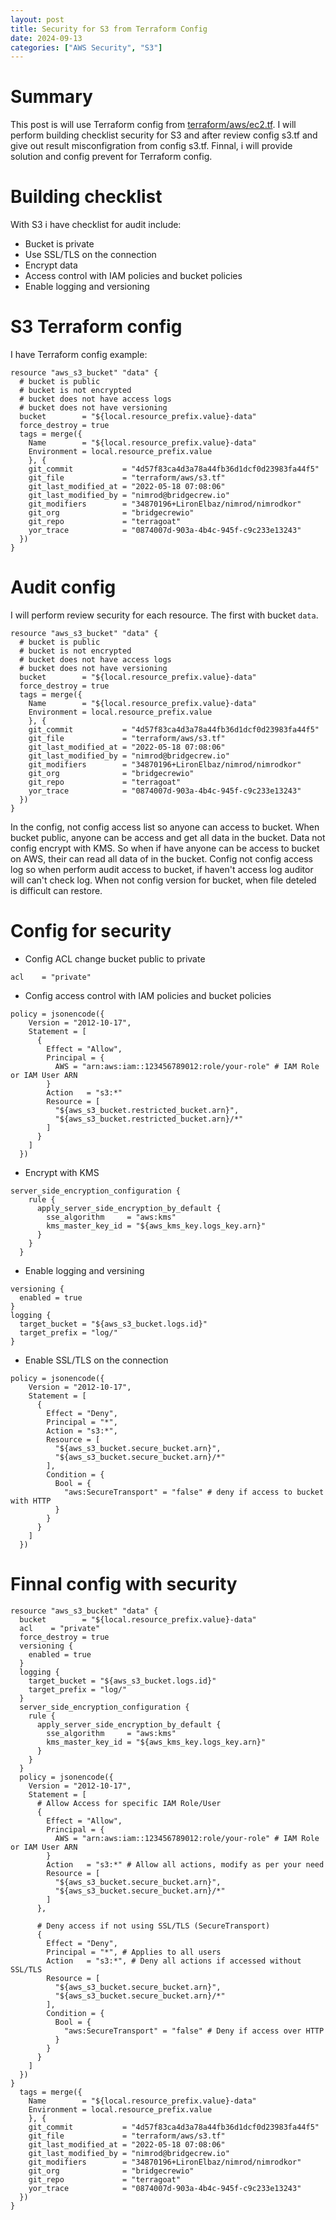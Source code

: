 ```yaml
---
layout: post
title: Security for S3 from Terraform Config
date: 2024-09-13
categories: ["AWS Security", "S3"]
---
```


# Summary

This post is will use Terraform config from [terraform/aws/ec2.tf](https://github.com/bridgecrewio/terragoat/blob/master/terraform/aws/s3.tf). I will perform building checklist security for S3 and after review config s3.tf and give out result misconfigration from config s3.tf. Finnal, i will provide solution and config prevent for Terraform config.

# Building checklist

With S3 i have checklist for audit include: 
- Bucket is private
- Use SSL/TLS on the connection
- Encrypt data
- Access control with IAM policies and bucket policies
- Enable logging and versioning

# S3 Terraform config

I have Terraform config example: 

```
resource "aws_s3_bucket" "data" {
  # bucket is public
  # bucket is not encrypted
  # bucket does not have access logs
  # bucket does not have versioning
  bucket        = "${local.resource_prefix.value}-data"
  force_destroy = true
  tags = merge({
    Name        = "${local.resource_prefix.value}-data"
    Environment = local.resource_prefix.value
    }, {
    git_commit           = "4d57f83ca4d3a78a44fb36d1dcf0d23983fa44f5"
    git_file             = "terraform/aws/s3.tf"
    git_last_modified_at = "2022-05-18 07:08:06"
    git_last_modified_by = "nimrod@bridgecrew.io"
    git_modifiers        = "34870196+LironElbaz/nimrod/nimrodkor"
    git_org              = "bridgecrewio"
    git_repo             = "terragoat"
    yor_trace            = "0874007d-903a-4b4c-945f-c9c233e13243"
  })
}
```

# Audit config

I will perform review security for each resource. The first with bucket `data`. 

```
resource "aws_s3_bucket" "data" {
  # bucket is public
  # bucket is not encrypted
  # bucket does not have access logs
  # bucket does not have versioning
  bucket        = "${local.resource_prefix.value}-data"
  force_destroy = true
  tags = merge({
    Name        = "${local.resource_prefix.value}-data"
    Environment = local.resource_prefix.value
    }, {
    git_commit           = "4d57f83ca4d3a78a44fb36d1dcf0d23983fa44f5"
    git_file             = "terraform/aws/s3.tf"
    git_last_modified_at = "2022-05-18 07:08:06"
    git_last_modified_by = "nimrod@bridgecrew.io"
    git_modifiers        = "34870196+LironElbaz/nimrod/nimrodkor"
    git_org              = "bridgecrewio"
    git_repo             = "terragoat"
    yor_trace            = "0874007d-903a-4b4c-945f-c9c233e13243"
  })
}
```

In the config, not config access list so anyone can access to bucket. When bucket public, anyone can be access and get all data in the bucket. 
Data not config encrypt with KMS. So when if have anyone can be access to bucket on AWS, their can read all data of in the bucket. 
Config not config access log so when perform audit access to bucket, if haven't access log auditor will can't check log. 
When not config version for bucket, when file deteled is difficult can restore.

# Config for security

- Config ACL change bucket public to private
```
acl    = "private"
```

- Config access control with IAM policies and bucket policies
```
policy = jsonencode({
    Version = "2012-10-17",
    Statement = [
      {
        Effect = "Allow",
        Principal = {
          AWS = "arn:aws:iam::123456789012:role/your-role" # IAM Role or IAM User ARN
        }
        Action   = "s3:*"
        Resource = [
          "${aws_s3_bucket.restricted_bucket.arn}",
          "${aws_s3_bucket.restricted_bucket.arn}/*"
        ]
      }
    ]
  })
```

- Encrypt with KMS
```
server_side_encryption_configuration {
    rule {
      apply_server_side_encryption_by_default {
        sse_algorithm     = "aws:kms"
        kms_master_key_id = "${aws_kms_key.logs_key.arn}"
      }
    }
  }
```

- Enable logging and versining
```
versioning {
  enabled = true
}
logging {
  target_bucket = "${aws_s3_bucket.logs.id}"
  target_prefix = "log/"
}
```

- Enable SSL/TLS on the connection
```
policy = jsonencode({
    Version = "2012-10-17",
    Statement = [
      {
        Effect = "Deny",
        Principal = "*",
        Action = "s3:*",
        Resource = [
          "${aws_s3_bucket.secure_bucket.arn}",
          "${aws_s3_bucket.secure_bucket.arn}/*"
        ],
        Condition = {
          Bool = {
            "aws:SecureTransport" = "false" # deny if access to bucket with HTTP
          }
        }
      }
    ]
  })
```

# Finnal config with security
```
resource "aws_s3_bucket" "data" {
  bucket        = "${local.resource_prefix.value}-data"
  acl    = "private"
  force_destroy = true
  versioning {
    enabled = true
  }
  logging {
    target_bucket = "${aws_s3_bucket.logs.id}"
    target_prefix = "log/"
  }
  server_side_encryption_configuration {
    rule {
      apply_server_side_encryption_by_default {
        sse_algorithm     = "aws:kms"
        kms_master_key_id = "${aws_kms_key.logs_key.arn}"
      }
    }
  }
  policy = jsonencode({
    Version = "2012-10-17",
    Statement = [
      # Allow Access for specific IAM Role/User
      {
        Effect = "Allow",
        Principal = {
          AWS = "arn:aws:iam::123456789012:role/your-role" # IAM Role or IAM User ARN
        }
        Action   = "s3:*" # Allow all actions, modify as per your need
        Resource = [
          "${aws_s3_bucket.secure_bucket.arn}",
          "${aws_s3_bucket.secure_bucket.arn}/*"
        ]
      },

      # Deny access if not using SSL/TLS (SecureTransport)
      {
        Effect = "Deny",
        Principal = "*", # Applies to all users
        Action   = "s3:*", # Deny all actions if accessed without SSL/TLS
        Resource = [
          "${aws_s3_bucket.secure_bucket.arn}",
          "${aws_s3_bucket.secure_bucket.arn}/*"
        ],
        Condition = {
          Bool = {
            "aws:SecureTransport" = "false" # Deny if access over HTTP
          }
        }
      }
    ]
  })
}
  tags = merge({
    Name        = "${local.resource_prefix.value}-data"
    Environment = local.resource_prefix.value
    }, {
    git_commit           = "4d57f83ca4d3a78a44fb36d1dcf0d23983fa44f5"
    git_file             = "terraform/aws/s3.tf"
    git_last_modified_at = "2022-05-18 07:08:06"
    git_last_modified_by = "nimrod@bridgecrew.io"
    git_modifiers        = "34870196+LironElbaz/nimrod/nimrodkor"
    git_org              = "bridgecrewio"
    git_repo             = "terragoat"
    yor_trace            = "0874007d-903a-4b4c-945f-c9c233e13243"
  })
}
```
